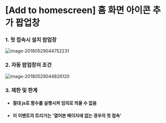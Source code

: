 # [Add to homescreen] 홈 화면 아이콘 추가 팝업창

### 1. 첫 접속시 설치 팝업창

![image-20180529044752231](/var/folders/gh/lmckw4456mvbkzbf93mgkf4w0000gn/T/abnerworks.Typora/image-20180529044752231.png)

### 2. 자동 팝업창의 조건

![image-20180529044826120](/var/folders/gh/lmckw4456mvbkzbf93mgkf4w0000gn/T/abnerworks.Typora/image-20180529044826120.png)

### 3. 제한 및 한계

+ #### 절대 js로 함수를 실행시켜 임의로 띄울 수 없음

+ #### 이 이벤트의 트리거는 '열어본 페이지에 없는 경우의 첫 접속'

